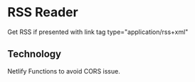 # RSS Reader
Get RSS if presented with link tag type="application/rss+xml"

## Technology
Netlify Functions to avoid CORS issue.